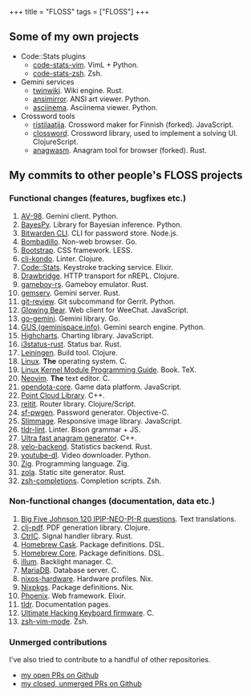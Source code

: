 +++
title = "FLOSS"
tags = ["FLOSS"]
+++

## Some of my own projects

- Code::Stats plugins
  - [code-stats-vim](https://gitlab.com/code-stats/code-stats-vim). VimL + Python.
  - [code-stats-zsh](https://gitlab.com/code-stats/code-stats-zsh). Zsh.
- Gemini services
  - [twinwiki](https://sr.ht/~dancek/twinwiki/). Wiki engine. Rust.
  - [ansimirror](https://github.com/dancek/ansimirror). ANSI art viewer. Python.
  - [asciinema](https://github.com/dancek/gemini-asciinema). Asciinema viewer. Python.
- Crossword tools
  - [ristilaatija](https://github.com/dancek/ristilaatija). Crossword maker for Finnish (forked). JavaScript.
  - [clossword](https://github.com/dancek/clossword). Crossword library, used to implement a solving UI. ClojureScript.
  - [anagwasm](https://github.com/dancek/anagwasm). Anagram tool for browser (forked). Rust.

## My commits to other people's FLOSS projects

### Functional changes (features, bugfixes etc.)

1. [AV-98](https://tildegit.org/solderpunk/AV-98/commits/branch/master/search?q=author%3Ahannu.hartikainen). Gemini client. Python.
1. [BayesPy](https://github.com/bayespy/bayespy/commits?author=dancek). Library for Bayesian inference. Python.
1. [Bitwarden CLI](https://github.com/bitwarden/cli/commits?author=dancek). CLI for password store. Node.js.
1. [Bombadillo](https://tildegit.org/sloum/bombadillo/commits/branch/master/search?q=author%3Ahannu.hartikainen). Non-web browser. Go.
1. [Bootstrap](https://github.com/twbs/bootstrap/commits?author=dancek). CSS framework. LESS.
1. [clj-kondo](https://github.com/clj-kondo/clj-kondo/commits?author=dancek). Linter. Clojure.
1. [Code::Stats](https://gitlab.com/code-stats/code-stats/-/commits/master?author=Hannu%20Hartikainen). Keystroke tracking service. Elixir.
1. [Drawbridge](https://github.com/nrepl/drawbridge/commits?author=dancek). HTTP transport for nREPL. Clojure.
1. [gameboy-rs](https://github.com/Detegr/gameboy-rs/commits?author=dancek). Gameboy emulator. Rust.
1. [gemserv](https://git.sr.ht/~int80h/gemserv/log). Gemini server. Rust.
1. [git-review](https://review.opendev.org/#/q/owner:%22Hannu+Hartikainen%22). Git subcommand for Gerrit. Python.
1. [Glowing Bear](https://github.com/glowing-bear/glowing-bear/commits?author=dancek). Web client for WeeChat. JavaScript.
1. [go-gemini](https://github.com/makeworld-the-better-one/go-gemini/commits?author=dancek). Gemini library. Go.
1. [GUS (geminispace.info)](https://src.clttr.info/rwa/geminispace.info/commits/branch/master/search?q=author%3Ahannu%40hrtk.in). Gemini search engine. Python.
1. [Highcharts](https://github.com/highcharts/highcharts/commits?author=dancek). Charting library. JavaScript.
1. [i3status-rust](https://github.com/greshake/i3status-rust/commits?author=dancek). Status bar. Rust.
1. [Leiningen](https://github.com/technomancy/leiningen/commits/master?author=dancek). Build tool. Clojure.
1. [Linux](https://git.kernel.org/pub/scm/linux/kernel/git/next/linux-next.git/log/?qt=author&q=Hannu+Hartikainen). **The** operating system. C.
1. [Linux Kernel Module Programming Guide](https://github.com/sysprog21/lkmpg/commits?author=dancek). Book. TeX.
1. [Neovim](https://github.com/neovim/neovim/commits/master?author=dancek). **The** text editor. C.
1. [opendota-core](https://github.com/odota/core/commits?author=dancek). Game data platform. JavaScript.
1. [Point Cloud Library](https://github.com/PointCloudLibrary/pcl/commit/e03532a23362e097fa286e4dda64d3425c6bc8bf). C++.
1. [reitit](https://github.com/metosin/reitit/commits?author=dancek). Router library. Clojure/Script.
1. [sf-pwgen](https://github.com/anders/pwgen/commits?author=dancek). Password generator. Objective-C.
1. [Slimmage](https://github.com/imazen/slimmage/commits?author=dancek). Responsive image library. JavaScript.
1. [tldr-lint](https://github.com/tldr-pages/tldr-lint/commits?author=dancek). Linter. Bison grammar + JS.
1. [Ultra fast anagram generator](https://github.com/sliedes/ufag/commits?author=dancek). C++.
1. [velo-backend](https://github.com/sjappig/velo-backend/commits?author=dancek). Statistics backend. Rust.
1. [youtube-dl](https://github.com/ytdl-org/youtube-dl/commits?author=dancek). Video downloader. Python.
1. [Zig](https://github.com/zig-lang/zig/commits?author=dancek). Programming language. Zig.
1. [zola](https://github.com/getzola/zola/commits?author=dancek). Static site generator. Rust.
1. [zsh-completions](https://github.com/zsh-users/zsh-completions/commits?author=dancek). Completion scripts. Zsh.

### Non-functional changes (documentation, data etc.)

1. [Big Five Johnson 120 IPIP-NEO-PI-R questions](https://github.com/Alheimsins/b5-johnson-120-ipip-neo-pi-r/commits?author=dancek). Text translations.
1. [clj-pdf](https://github.com/clj-pdf/clj-pdf/commits?author=dancek). PDF generation library. Clojure.
1. [CtrlC](https://github.com/Detegr/rust-ctrlc/commits?author=dancek). Signal handler library. Rust.
1. [Homebrew Cask](https://github.com/Homebrew/homebrew-cask/commits?author=dancek). Package definitions. DSL.
1. [Homebrew Core](https://github.com/Homebrew/homebrew-core/commits?author=dancek). Package definitions. DSL.
1. [illum](https://github.com/jmesmon/illum/commits?author=dancek). Backlight manager. C.
1. [MariaDB](https://github.com/MariaDB/server/commits?author=dancek). Database server. C.
1. [nixos-hardware](https://github.com/NixOS/nixos-hardware/commits?author=dancek). Hardware profiles. Nix.
1. [Nixpkgs](https://github.com/NixOS/nixpkgs/commits?author=dancek). Package definitions. Nix.
1. [Phoenix](https://github.com/phoenixframework/phoenix/commits?author=dancek). Web framework. Elixir.
1. [tldr](https://github.com/tldr-pages/tldr/commits?author=dancek). Documentation pages.
1. [Ultimate Hacking Keyboard firmware](https://github.com/UltimateHackingKeyboard/firmware/commits?author=dancek). C.
1. [zsh-vim-mode](https://github.com/softmoth/zsh-vim-mode/commits?author=dancek). Zsh.

### Unmerged contributions

I've also tried to contribute to a handful of other repositories.
- [my open PRs on Github](https://github.com/search?q=is%3Aopen+is%3Apr+author%3Adancek)
- [my closed, unmerged PRs on Github](https://github.com/search?q=is%3Apr+author%3Adancek+is%3Aclosed+is%3Aunmerged)
